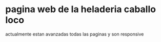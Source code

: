 # pagina web de la heladeria caballo loco

actualmente estan avanzadas todas las paginas y son responsive